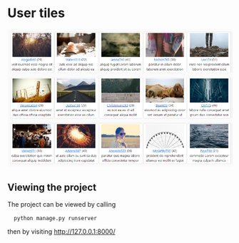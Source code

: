 # User tiles
  ![Image of tile webapge](Example.png)
## Viewing the project
The project can be viewed by calling
```
  python manage.py runserver
```
then by visiting http://127.0.0.1:8000/ 
